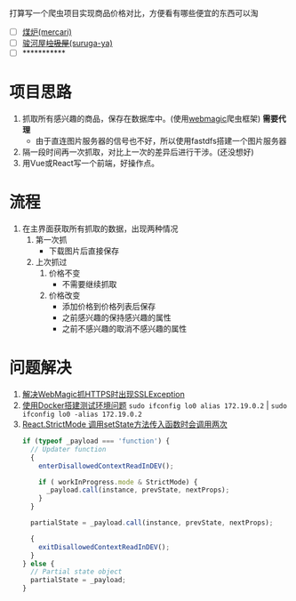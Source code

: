 打算写一个爬虫项目实现商品价格对比，方便看有哪些便宜的东西可以淘

* [ ] [煤炉(mercari)](https://www.mercari.com/jp/)
* [ ] [骏河屋~~垃圾屋~~(suruga-ya)](https://www.suruga-ya.jp/)
* [ ] \***********

# 项目思路
1. 抓取所有感兴趣的商品，保存在数据库中。(使用[webmagic](https://github.com/code4craft/webmagic)爬虫框架) **需要代理**
    * 由于直连图片服务器的信号也不好，所以使用fastdfs搭建一个图片服务器
2. 隔一段时间再一次抓取，对比上一次的差异后进行干涉。(还没想好)
3. 用Vue或React写一个前端，好操作点。

# 流程
1. 在主界面获取所有抓取的数据，出现两种情况
    1. 第一次抓
        * 下载图片后直接保存
    2. 上次抓过
        1. 价格不变
            * 不需要继续抓取 
        2. 价格改变
            * 添加价格到价格列表后保存
            * 之前感兴趣的保持感兴趣的属性
            * 之前不感兴趣的取消不感兴趣的属性

# 问题解决
1. [解决WebMagic抓HTTPS时出现SSLException](http://nullpointer.pw/%E8%A7%A3%E5%86%B3WebMagic%E6%8A%93HTTPS%E6%97%B6%E5%87%BA%E7%8E%B0SSLException.html)
2. [使用Docker搭建测试环境问题](https://github.com/tobato/FastDFS_Client/wiki/%E4%BD%BF%E7%94%A8Docker%E6%90%AD%E5%BB%BA%E6%B5%8B%E8%AF%95%E7%8E%AF%E5%A2%83%E9%97%AE%E9%A2%98)
    `sudo ifconfig lo0 alias 172.19.0.2` | `sudo ifconfig lo0 -alias 172.19.0.2`
3. [React.StrictMode 调用setState方法传入函数时会调用两次](https://github.com/facebook/react/issues/12856)
    ```js
    if (typeof _payload === 'function') {
      // Updater function
      {
        enterDisallowedContextReadInDEV();

        if ( workInProgress.mode & StrictMode) {
          _payload.call(instance, prevState, nextProps);
        }
      }

      partialState = _payload.call(instance, prevState, nextProps);

      {
        exitDisallowedContextReadInDEV();
      }
    } else {
      // Partial state object
      partialState = _payload;
    }
    ```


